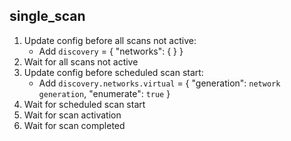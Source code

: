 
## single_scan

1. Update config before all scans not active:
    * Add `discovery` = { "networks": {  } }
1. Wait for all scans not active
1. Update config before scheduled scan start:
    * Add `discovery.networks.virtual` = { "generation": `network generation`, "enumerate": `true` }
1. Wait for scheduled scan start
1. Wait for scan activation
1. Wait for scan completed
